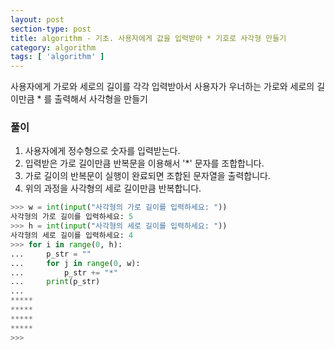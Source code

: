 ```yaml
---
layout: post
section-type: post
title: algorithm - 기초. 사용자에게 값을 입력받아 * 기호로 사각형 만들기
category: algorithm
tags: [ 'algorithm' ]
---
```


사용자에게 가로와 세로의 길이를 각각 입력받아서 사용자가 우너하는 가로와 세로의 길이만큼 * 를 출력해서 사각형을 만들기

### 풀이
1. 사용자에게 정수형으로 숫자를 입력받는다.
2. 입력받은 가로 길이만큼 반복문을 이용해서 '*' 문자를 조합합니다.
3. 가로 길이의 반복문이 실행이 완료되면 조합된 문자열을 출력합니다.
4. 위의 과정을 사각형의 세로 길이만큼 반복합니다.

```python
>>> w = int(input("사각형의 가로 길이를 입력하세요: "))
사각형의 가로 길이를 입력하세요: 5
>>> h = int(input("사각형의 세로 길이를 입력하세요: "))
사각형의 세로 길이를 입력하세요: 4
>>> for i in range(0, h):
...     p_str = ""
...     for j in range(0, w):
...         p_str += "*"
...     print(p_str)
...
*****
*****
*****
*****
>>>
```
